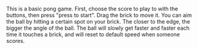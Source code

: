 This is a basic pong game. First, choose the score to play to with the buttons, then press "press to start".
Drag the brick to move it. You can aim the ball by hitting a certain spot on your brick.
The closer to the edge, the bigger the angle of the ball. The ball will slowly get faster and faster
each time it touches a brick, and will reset to default speed when someone scores.